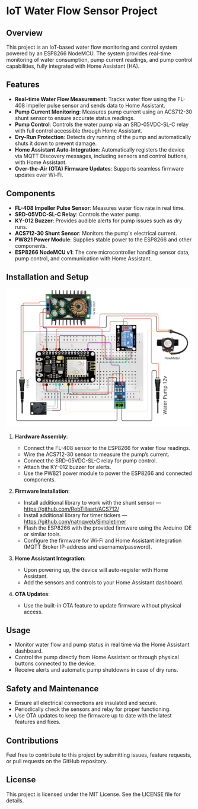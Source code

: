 # IoT Water Flow Sensor Project

## Overview

This project is an IoT-based water flow monitoring and control system powered by an ESP8266 NodeMCU. The system provides real-time monitoring of water consumption, pump current readings, and pump control capabilities, fully integrated with Home Assistant (HA).

## Features

- **Real-time Water Flow Measurement**: Tracks water flow using the FL-408 impeller pulse sensor and sends data to Home Assistant.
- **Pump Current Monitoring**: Measures pump current using an ACS712-30 shunt sensor to ensure accurate status readings.
- **Pump Control**: Controls the water pump via an SRD-05VDC-SL-C relay with full control accessible through Home Assistant.
- **Dry-Run Protection**: Detects dry running of the pump and automatically shuts it down to prevent damage.
- **Home Assistant Auto-Integration**: Automatically registers the device via MQTT Discovery messages, including sensors and control buttons, with Home Assistant.
- **Over-the-Air (OTA) Firmware Updates**: Supports seamless firmware updates over Wi-Fi.

## Components

- **FL-408 Impeller Pulse Sensor**: Measures water flow rate in real time.
- **SRD-05VDC-SL-C Relay**: Controls the water pump.
- **KY-012 Buzzer**: Provides audible alerts for pump issues such as dry runs.
- **ACS712-30 Shunt Sensor**: Monitors the pump's electrical current.
- **PW821 Power Module**: Supplies stable power to the ESP8266 and other components.
- **ESP8266 NodeMCU v1**: The core microcontroller handling sensor data, pump control, and communication with Home Assistant.

## Installation and Setup

![principal diagram](flowmeter_circuit_scheme.png)

1. **Hardware Assembly**:

   - Connect the FL-408 sensor to the ESP8266 for water flow readings.
   - Wire the ACS712-30 sensor to measure the pump’s current.
   - Connect the SRD-05VDC-SL-C relay for pump control.
   - Attach the KY-012 buzzer for alerts.
   - Use the PW821 power module to power the ESP8266 and connected components.

2. **Firmware Installation**:

   - Install additional library to work with the shunt sensor — https://github.com/RobTillaart/ACS712/
   - Install additional library for timer tickers — https://github.com/natnqweb/Simpletimer
   - Flash the ESP8266 with the provided firmware using the Arduino IDE or similar tools.
   - Configure the firmware for Wi-Fi and Home Assistant integration (MQTT Broker IP-address and username/password).

3. **Home Assistant Integration**:

   - Upon powering up, the device will auto-register with Home Assistant.
   - Add the sensors and controls to your Home Assistant dashboard.

4. **OTA Updates**:

   - Use the built-in OTA feature to update firmware without physical access.

## Usage

- Monitor water flow and pump status in real time via the Home Assistant dashboard.
- Control the pump directly from Home Assistant or through physical buttons connected to the device.
- Receive alerts and automatic pump shutdowns in case of dry runs.

## Safety and Maintenance

- Ensure all electrical connections are insulated and secure.
- Periodically check the sensors and relay for proper functioning.
- Use OTA updates to keep the firmware up to date with the latest features and fixes.

## Contributions

Feel free to contribute to this project by submitting issues, feature requests, or pull requests on the GitHub repository.

## License

This project is licensed under the MIT License. See the LICENSE file for details.


